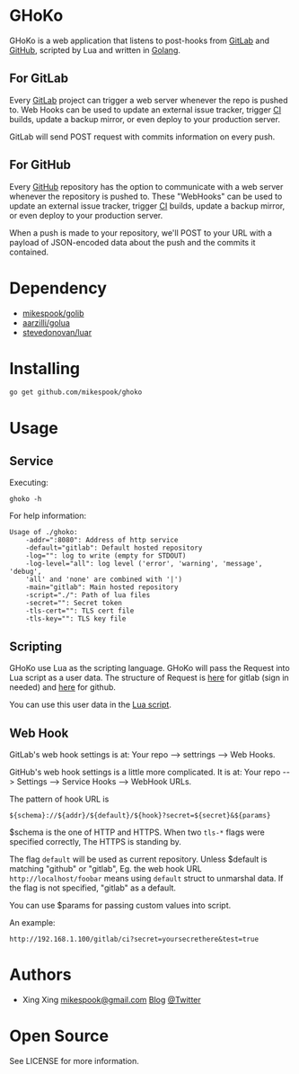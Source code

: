GHoKo
=====

GHoKo is a web application that listens to post-hooks from [GitLab][gitlab]
and [GitHub][github], scripted by Lua and written in [Golang][golang].

For GitLab
----------
Every [GitLab][gitlab] project can trigger a web server whenever the repo is
pushed to. Web Hooks can be used to update an external issue tracker, 
trigger [CI][ci] builds, update a backup mirror, or even deploy to your 
production server.

GitLab will send POST request with commits information on every push.

For GitHub
----------
Every [GitHub][github] repository has the option to communicate with a web
server whenever the repository is pushed to. These "WebHooks" can be used to 
update an external issue tracker, trigger [CI][ci] builds, update a backup
mirror, or even deploy to your production server.

When a push is made to your repository, we'll POST to your URL with a payload
of JSON-encoded data about the push and the commits it contained. 

Dependency
==========

 * [mikespook/golib][4]
 * [aarzilli/golua][5]
 * [stevedonovan/luar][6]

Installing
==========

	go get github.com/mikespook/ghoko

Usage
=====

Service
-------

Executing:

	ghoko -h

For help information:

	Usage of ./ghoko:
		-addr=":8080": Address of http service
		-default="gitlab": Default hosted repository
		-log="": log to write (empty for STDOUT)
		-log-level="all": log level ('error', 'warning', 'message', 'debug',
		'all' and 'none' are combined with '|')
		-main="gitlab": Main hosted repository
		-script="./": Path of lua files
		-secret="": Secret token
		-tls-cert="": TLS cert file
		-tls-key="": TLS key file


Scripting
---------

GHoKo use Lua as the scripting language. GHoKo will pass the Request into
Lua script as a user data. The structure of Request is [here][gitlab-req]
for gitlab (sign in needed) and [here][github-req] for github.

You can use this user data in the [Lua script][demo].

Web Hook
--------

GitLab's web hook settings is at: Your repo --> settrings --> Web Hooks.

GitHub's web hook settings is a little more complicated.
It is at: Your repo --> Settings --> Service Hooks --> WebHook URLs.

The pattern of hook URL is 

	${schema}://${addr}/${default}/${hook}?secret=${secret}&${params}

$schema is the one of HTTP and HTTPS. When two `tls-*` flags were
specified correctly, The HTTPS is standing by.

The flag `default` will be used as current repository. Unless $default
is matching "github" or "gitlab", Eg. the web hook URL 
`http://localhost/foobar` means using `default` struct to unmarshal data.
If the flag is not specified, "gitlab" as a default.

You can use $params for passing custom values into script.

An example:

	http://192.168.1.100/gitlab/ci?secret=yoursecrethere&test=true

Authors
=======

 * Xing Xing <mikespook@gmail.com> [Blog][blog] [@Twitter][twitter]

Open Source
===========

See LICENSE for more information.

[gitlab]: http://www.gitlab.com
[github]: http://www.github.com
[ci]: http://en.wikipedia.org/wiki/Continuous_integration
[golang]: http://golang.org
[4]: https://github.com/mikespook/golib
[5]: https://github.com/aarzilli/golua
[6]: https://github.com/stevedonovan/luar
[demo]: https://github.com/mikespook/ghoko/blob/master/foobar.lua
[blog]: http://mikespook.com
[twitter]: http://twitter.com/mikespook
[github-req]: https://help.github.com/articles/post-receive-hooks
[gitlab-req]: http://demo.gitlab.com/help/web_hooks

